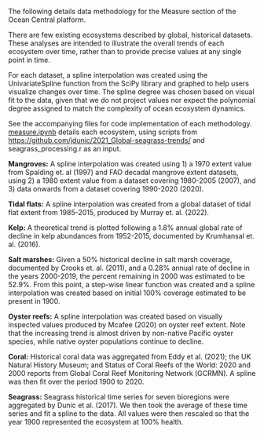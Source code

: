 The following details data methodology for the Measure section of the Ocean Central platform.

There are few existing ecosystems described by global, historical datasets. These analyses are intended to illustrate the overall trends of each ecosystem over time, rather than to provide precise values at any single point in time. 

For each dataset, a spline interpolation was created using the UnivariateSpline function from the SciPy library and graphed to help users visualize changes over time. The spline degree was chosen based on visual fit to the data, given that we do not project values nor expect the polynomial degree assigned to match the complexity of ocean ecosystem dynamics. 

See the accompanying files for code implementation of each methodology. [measure.ipynb](https://github.com/Ode-PBLLC/ocean-central/blob/8d439da363d6ef0be860ac35347025d43fd52390/Code/Measure/measure.ipynb) details each ecosystem, using scripts from https://github.com/jdunic/2021_Global-seagrass-trends/ and seagrass_processing.r as an input.

**Mangroves:**
A spline interpolation was created using 1) a 1970 extent value from Spalding et. al (1997) and FAO decadal mangrove extent datasets, using 2) a 1980 extent value from a dataset covering 1980-2005 (2007), and 3) data onwards from a dataset covering 1990-2020 (2020). 

**Tidal flats:**
A spline interpolation was created from a global dataset of tidal flat extent from 1985-2015, produced by Murray et. al. (2022).

**Kelp:**
A theoretical trend is plotted following a 1.8% annual global rate of decline in kelp abundances from 1952-2015, documented by Krumhansal et. al. (2016).

**Salt marshes:**
Given a 50% historical decline in salt marsh coverage, documented by Crooks et. al. (2011), and a 0.28% annual rate of decline in the years 2000-2019, the percent remaining in 2000 was estimated to be 52.9%. From this point, a step-wise linear function was created and a spline interpolation was created based on initial 100% coverage estimated to be present in 1900.

**Oyster reefs:**
A spline interpolation was created based on visually inspected values produced by Mcafee (2020) on oyster reef extent. Note that the increasing trend is almost driven by non-native Pacific oyster species, while native oyster populations continue to decline.

**Coral:**
Historical coral data was aggregated from Eddy et al. (2021); the UK Natural History Museum; and Status of Coral Reefs of the World: 2020 and 2000 reports from Global Coral Reef Monitoring Network (GCRMN). A spline was then fit over the period 1900 to 2020.

**Seagrass:**
Seagrass historical time series for seven bioregions were aggregated by Dunic et al. (2017). We then took the average of these time series and fit a spline to the data. All values were then rescaled so that the year 1900 represented the ecosystem at 100% health.
